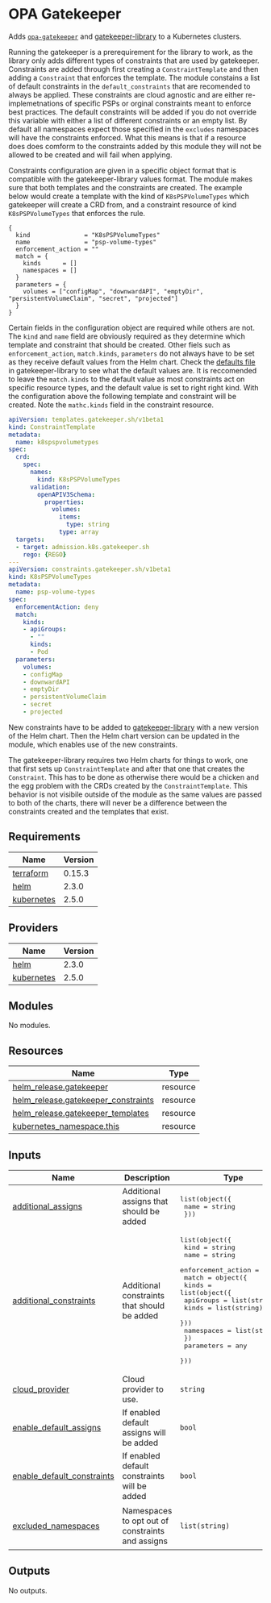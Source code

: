 # OPA Gatekeeper

Adds [`opa-gatekeeper`](https://github.com/open-policy-agent/gatekeeper) and [gatekeeper-library](https://github.com/xenitab/gatekeeper-library) to a Kubernetes clusters.

Running the gatekeeper is a prerequirement for the library to work, as the library only adds different types of constraints that are used by gatekeeper.
Constraints are added through first creating a `ConstraintTemplate` and then adding a `Constraint` that enforces the template. The module constains a list of default
constraints in the `default_constraints` that are recomended to always be applied. These constraints are cloud agnostic and are either re-implemetnations of specific PSPs
or orginal constraints meant to enforce best practices. The default constraints will be added if you do not override this variable with either a list of different
constraints or an empty list. By default all namespaces expect those specified in the `excludes` namespaces will have the constraints enforced. What this means is that
if a resource does does comform to the constraints added by this module they will not be allowed to be created and will fail when applying.

Constraints configuration are given in a specific object format that is compatible with the gatekeeper-library values format. The module makes sure that both templates
and the constraints are created. The example below would create a template with the kind of `K8sPSPVolumeTypes` which gatekeeper will create a CRD from, and a constraint
resource of kind `K8sPSPVolumeTypes` that enforces the rule.
```hcl
{
  kind               = "K8sPSPVolumeTypes"
  name               = "psp-volume-types"
  enforcement_action = ""
  match = {
    kinds      = []
    namespaces = []
  }
  parameters = {
    volumes = ["configMap", "downwardAPI", "emptyDir", "persistentVolumeClaim", "secret", "projected"]
  }
}
```

Certain fields in the configuration object are required while others are not. The `kind` and `name` field are obviously required as they determine which template and constraint
that should be created. Other fiels such as `enforcement_action`, `match.kinds`, `parameters` do not always have to be set as they receive default values from the Helm chart.
Check the [defaults file](https://github.com/XenitAB/gatekeeper-library/blob/master/charts/gatekeeper-library-constraints/generated/defaults.yaml) in gatekeeper-library to see
what the default values are. It is reccomended to leave the `match.kinds` to the default value as most constraints act on specific resource types, and the default value is
set to right right kind. With the configuration above the following template and constraint will be created. Note the `mathc.kinds` field in the constraint resource.
```yaml
apiVersion: templates.gatekeeper.sh/v1beta1
kind: ConstraintTemplate
metadata:
  name: k8spspvolumetypes
spec:
  crd:
    spec:
      names:
        kind: K8sPSPVolumeTypes
      validation:
        openAPIV3Schema:
          properties:
            volumes:
              items:
                type: string
              type: array
  targets:
  - target: admission.k8s.gatekeeper.sh
    rego: {REGO}
---
apiVersion: constraints.gatekeeper.sh/v1beta1
kind: K8sPSPVolumeTypes
metadata:
  name: psp-volume-types
spec:
  enforcementAction: deny
  match:
    kinds:
    - apiGroups:
      - ""
      kinds:
      - Pod
  parameters:
    volumes:
    - configMap
    - downwardAPI
    - emptyDir
    - persistentVolumeClaim
    - secret
    - projected
```

New constraints have to be added to [gatekeeper-library](https://github.com/xenitab/gatekeeper-library) with a new version of the Helm chart. Then the Helm chart version
can be updated in the module, which enables use of the new constraints.

The gatekeeper-library requires two Helm charts for things to work, one that first sets up `ConstraintTemplate` and after that one that creates the `Constraint`. This has
to be done as otherwise there would be a chicken and the egg problem with the CRDs created by the `ConstraintTemplate`. This behavior is not visibile outside of the module
as the same values are passed to both of the charts, there will never be a difference between the constraints created and the templates that exist.

## Requirements

| Name | Version |
|------|---------|
| <a name="requirement_terraform"></a> [terraform](#requirement\_terraform) | 0.15.3 |
| <a name="requirement_helm"></a> [helm](#requirement\_helm) | 2.3.0 |
| <a name="requirement_kubernetes"></a> [kubernetes](#requirement\_kubernetes) | 2.5.0 |

## Providers

| Name | Version |
|------|---------|
| <a name="provider_helm"></a> [helm](#provider\_helm) | 2.3.0 |
| <a name="provider_kubernetes"></a> [kubernetes](#provider\_kubernetes) | 2.5.0 |

## Modules

No modules.

## Resources

| Name | Type |
|------|------|
| [helm_release.gatekeeper](https://registry.terraform.io/providers/hashicorp/helm/2.3.0/docs/resources/release) | resource |
| [helm_release.gatekeeper_constraints](https://registry.terraform.io/providers/hashicorp/helm/2.3.0/docs/resources/release) | resource |
| [helm_release.gatekeeper_templates](https://registry.terraform.io/providers/hashicorp/helm/2.3.0/docs/resources/release) | resource |
| [kubernetes_namespace.this](https://registry.terraform.io/providers/hashicorp/kubernetes/2.5.0/docs/resources/namespace) | resource |

## Inputs

| Name | Description | Type | Default | Required |
|------|-------------|------|---------|:--------:|
| <a name="input_additional_assigns"></a> [additional\_assigns](#input\_additional\_assigns) | Additional assigns that should be added | <pre>list(object({<br>    name = string<br>  }))</pre> | `[]` | no |
| <a name="input_additional_constraints"></a> [additional\_constraints](#input\_additional\_constraints) | Additional constraints that should be added | <pre>list(object({<br>    kind               = string<br>    name               = string<br>    enforcement_action = string<br>    match = object({<br>      kinds = list(object({<br>        apiGroups = list(string)<br>        kinds     = list(string)<br>      }))<br>      namespaces = list(string)<br>    })<br>    parameters = any<br>  }))</pre> | `[]` | no |
| <a name="input_cloud_provider"></a> [cloud\_provider](#input\_cloud\_provider) | Cloud provider to use. | `string` | `"azure"` | no |
| <a name="input_enable_default_assigns"></a> [enable\_default\_assigns](#input\_enable\_default\_assigns) | If enabled default assigns will be added | `bool` | `true` | no |
| <a name="input_enable_default_constraints"></a> [enable\_default\_constraints](#input\_enable\_default\_constraints) | If enabled default constraints will be added | `bool` | `true` | no |
| <a name="input_excluded_namespaces"></a> [excluded\_namespaces](#input\_excluded\_namespaces) | Namespaces to opt out of constraints and assigns | `list(string)` | <pre>[<br>  "kube-system",<br>  "gatekeeper-system"<br>]</pre> | no |

## Outputs

No outputs.
